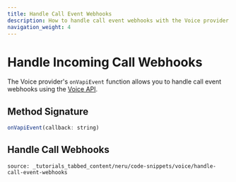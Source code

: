 ```yaml
---
title: Handle Call Event Webhooks
description: How to handle call event webhooks with the Voice provider
navigation_weight: 4
---
```


# Handle Incoming Call Webhooks

The Voice provider's `onVapiEvent` function allows you to handle call event webhooks using the [Voice API](/voice/voice-api/overview).

## Method Signature
```javascript
onVapiEvent(callback: string)
```

## Handle Call Webhooks

```tabbed_content
source: _tutorials_tabbed_content/neru/code-snippets/voice/handle-call-event-webhooks
```